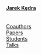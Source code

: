 <html>
<head>
<meta http-equiv="Content-Type" content="text/html; charset=UTF-8">


<link rel="stylesheet" type="text/css" href="global.css" media="screen">
</head>


<body style="background-image:url('/HTML/ja-monk.jpg');
background-repeat:no-repeat;
background-position:120px -50px">

<b>
<a href="http://www.abdn.ac.uk/ncs/profiles/kedra">
Jarek Kędra</a>
</b>
<br><br>
<br>

<a href="/HTML/coauthors.html">
Coauthors</a>
<br>
<a href="/HTML/papers.html">
Papers</a>
<br>
<a href="/HTML/students.html">
Students</a>
<br>
<a href="/HTML/talks.html">
Talks</a>
<br>
<!--
>a href="/HTML/teaching/geometry/">
Teaching</a>
>

<br>
<br>
<br>
<br>
<a href="http://www.abdn.ac.uk/ncs/departments/mathematics/index.php">
Department of Mathematics</a><br>
<a href="http://www.abdn.ac.uk">
University of Aberdeen</a><br>
Fraser Noble Building<br>
<a href="http://sco.wikipedia.org/wiki/Aberdeen">
Aberdeen </a>AB24 3UE<br>
<a href="http://sco.wikipedia.org/wiki/Scotland">
Scotland</a>
<br>
<br>
kedra&#9760;abdn.ac.uk

<br>
<br>
<br>
<br>


</body>
</html>
